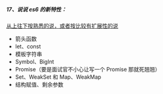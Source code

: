 ##### 17、说说 es6 的新特性：
[从上往下按熟悉的说，或者按比较有扩展性的说](https://juejin.cn/post/6995334897065787422)
- 箭头函数
- let、const
- 模板字符串
- Symbol、BigInt
- Promise（要是面试官不小心让写一个 Promise 那就死翘翘）
- Set、WeakSet 和 Map、WeakMap
- 结构赋值、剩余参数